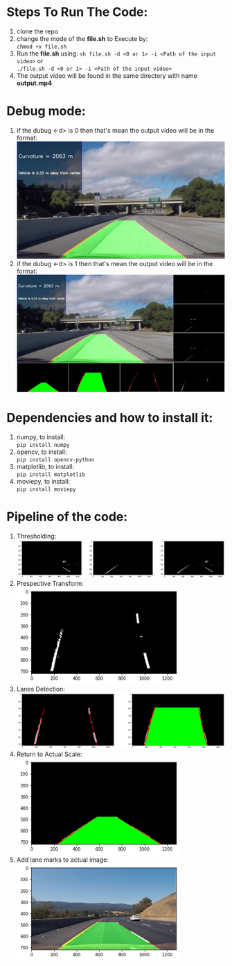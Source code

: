 # Steps To Run The Code:

1. clone the repo
2. change the mode of the **file.sh** to Execute by:  
	`chmod +x file.sh`
3. Run the **file.sh** using:
	`sh file.sh -d <0 or 1> -i <Path of the input video>` or  
	`./file.sh -d <0 or 1> -i <Path of the input video>`
4. The output video will be found in the same directory with name **output.mp4**



# Debug mode:

1. if the dubug <-d> is 0 then that's mean the output video will be in the format:
	![non-debugging mode](pic/img2.jpeg)
2. if the dubug <-d> is 1 then that's mean the output video will be in the format:
	![debugging mode](pic/img1.jpeg)
	
	
# Dependencies and how to install it:

1. numpy, to install:  
	`pip install numpy`
2. opencv, to install:  
	`pip install opencv-python`
3. matplotlib, to install:  
	`pip install matplotlib`
4. moviepy, to install:  
	`pip install moviepy`



# Pipeline of the code:  

1. Thresholding:
![Thresholding](pic/thresh.png)		
2. Prespective Transform:
![Prespective-Transform](pic/PrespectiveTransform.png)
3. Lanes Detection:
![Lanes-Detection](pic/LanesDetection.png)	
4. Return to Actual Scale:
![Return](pic/ret.png)
5. Add lane marks to actual image:
![Adding](pic/adding.png)

